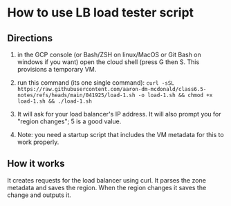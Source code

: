 # How to use LB load tester script

## Directions

1) in the GCP console (or Bash/ZSH on linux/MacOS or Git Bash on windows if you want) open the cloud shell (press G then S. This provisions a temporary VM. 

2) run this command (its one single command): 
```curl -sSL https://raw.githubusercontent.com/aaron-dm-mcdonald/class6.5-notes/refs/heads/main/041925/load-1.sh -o load-1.sh && chmod +x load-1.sh && ./load-1.sh```

3) It will ask for your load balancer's IP address. It will also prompt you for "region changes"; 5 is a good value.

4) Note: you need a startup script that includes the VM metadata for this to work properly. 

## How it works

It creates requests for the load balancer using curl. It parses the zone metadata and saves the region. When the region changes it saves the change and outputs it. 
